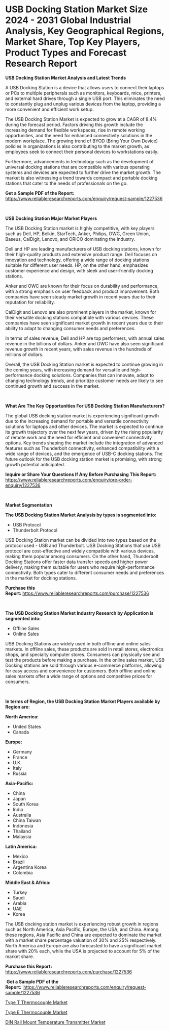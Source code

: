 <p><h1>USB Docking Station Market Size 2024 - 2031 Global Industrial Analysis, Key Geographical Regions, Market Share, Top Key Players, Product Types and Forecast Research Report</h1></p><p><strong>USB Docking Station Market Analysis and Latest Trends</strong></p>
<p><p>A USB Docking Station is a device that allows users to connect their laptops or PCs to multiple peripherals such as monitors, keyboards, mice, printers, and external hard drives through a single USB port. This eliminates the need to constantly plug and unplug various devices from the laptop, providing a more convenient and efficient work setup.</p><p>The USB Docking Station Market is expected to grow at a CAGR of 8.4% during the forecast period. Factors driving this growth include the increasing demand for flexible workspaces, rise in remote working opportunities, and the need for enhanced connectivity solutions in the modern workplace. The growing trend of BYOD (Bring Your Own Device) policies in organizations is also contributing to the market growth, as employees seek to connect their personal devices to workstations easily.</p><p>Furthermore, advancements in technology such as the development of universal docking stations that are compatible with various operating systems and devices are expected to further drive the market growth. The market is also witnessing a trend towards compact and portable docking stations that cater to the needs of professionals on the go.</p></p>
<p><strong>Get a Sample PDF of the Report:&nbsp;</strong> <a href="https://www.reliableresearchreports.com/enquiry/request-sample/1227536">https://www.reliableresearchreports.com/enquiry/request-sample/1227536</a></p>
<p>&nbsp;</p>
<p><strong>USB Docking Station Major Market Players</strong></p>
<p><p>The USB Docking Station market is highly competitive, with key players such as Dell, HP, Belkin, StarTech, Anker, Philips, OWC, Green Union, Baseus, CalDigit, Lenovo, and ORICO dominating the industry. </p><p>Dell and HP are leading manufacturers of USB docking stations, known for their high-quality products and extensive product range. Dell focuses on innovation and technology, offering a wide range of docking stations suitable for different user needs. HP, on the other hand, emphasizes customer experience and design, with sleek and user-friendly docking stations.</p><p>Anker and OWC are known for their focus on durability and performance, with a strong emphasis on user feedback and product improvement. Both companies have seen steady market growth in recent years due to their reputation for reliability.</p><p>CalDigit and Lenovo are also prominent players in the market, known for their versatile docking stations compatible with various devices. These companies have seen significant market growth in recent years due to their ability to adapt to changing consumer needs and preferences.</p><p>In terms of sales revenue, Dell and HP are top performers, with annual sales revenue in the billions of dollars. Anker and OWC have also seen significant revenue growth in recent years, with sales revenue in the hundreds of millions of dollars.</p><p>Overall, the USB Docking Station market is expected to continue growing in the coming years, with increasing demand for versatile and high-performance docking solutions. Companies that can innovate, adapt to changing technology trends, and prioritize customer needs are likely to see continued growth and success in the market.</p></p>
<p>&nbsp;</p>
<p><strong>What Are The Key Opportunities For USB Docking Station Manufacturers?</strong></p>
<p><p>The global USB docking station market is experiencing significant growth due to the increasing demand for portable and versatile connectivity solutions for laptops and other devices. The market is expected to continue its growth trajectory over the next few years, driven by the rising popularity of remote work and the need for efficient and convenient connectivity options. Key trends shaping the market include the integration of advanced features such as Thunderbolt connectivity, enhanced compatibility with a wide range of devices, and the emergence of USB-C docking stations. The future outlook for the USB docking station market is promising, with strong growth potential anticipated.</p></p>
<p><strong>Inquire or Share Your Questions If Any Before Purchasing This Report:</strong> <a href="https://www.reliableresearchreports.com/enquiry/pre-order-enquiry/1227536">https://www.reliableresearchreports.com/enquiry/pre-order-enquiry/1227536</a></p>
<p>&nbsp;</p>
<p><strong>Market Segmentation</strong></p>
<p><strong>The USB Docking Station Market Analysis by types is segmented into:</strong></p>
<p><ul><li>USB Protocol</li><li>Thunderbolt Protocol</li></ul></p>
<p><p>USB Docking Station market can be divided into two types based on the protocol used - USB and Thunderbolt. USB Docking Stations that use USB protocol are cost-effective and widely compatible with various devices, making them popular among consumers. On the other hand, Thunderbolt Docking Stations offer faster data transfer speeds and higher power delivery, making them suitable for users who require high-performance connectivity. Both types cater to different consumer needs and preferences in the market for docking stations.</p></p>
<p><strong>Purchase this Report:&nbsp;</strong><a href="https://www.reliableresearchreports.com/purchase/1227536">https://www.reliableresearchreports.com/purchase/1227536</a></p>
<p>&nbsp;</p>
<p><strong>The USB Docking Station Market Industry Research by Application is segmented into:</strong></p>
<p><ul><li>Offline Sales</li><li>Online Sales</li></ul></p>
<p><p>USB Docking Stations are widely used in both offline and online sales markets. In offline sales, these products are sold in retail stores, electronics shops, and specialty computer stores. Consumers can physically see and test the products before making a purchase. In the online sales market, USB Docking stations are sold through various e-commerce platforms, allowing for easy access and convenience for customers. Both offline and online sales markets offer a wide range of options and competitive prices for consumers.</p></p>
<p>&nbsp;</p>
<p><strong>In terms of Region, the USB Docking Station Market Players available by Region are:</strong></p>
<p>
    <p> <strong> North America: </strong>
        <ul>
            <li>United States</li>
            <li>Canada</li>
        </ul>
        </p> 
    <p> <strong> Europe: </strong>
        <ul>
            <li>Germany</li>
            <li>France</li>
            <li>U.K.</li>
            <li>Italy</li>
            <li>Russia</li>
        </ul>
        </p> 
    <p> <strong> Asia-Pacific: </strong>
        <ul>
            <li>China</li>
            <li>Japan</li>
            <li>South Korea</li>
            <li>India</li>
            <li>Australia</li>
            <li>China Taiwan</li>
            <li>Indonesia</li>
            <li>Thailand</li>
            <li>Malaysia</li>
        </ul>
        </p> 
    <p> <strong> Latin America: </strong>
        <ul>
            <li>Mexico</li>
            <li>Brazil</li>
            <li>Argentina Korea</li>
            <li>Colombia</li>
        </ul>
        </p> 
    <p> <strong> Middle East & Africa: </strong>
        <ul>
            <li>Turkey</li>
            <li>Saudi</li>
            <li>Arabia</li>
            <li>UAE</li>
            <li>Korea</li>
        </ul>
    </p>
    </p>
<p><p>The USB docking station market is experiencing robust growth in regions such as North America, Asia Pacific, Europe, the USA, and China. Among these regions, Asia Pacific and China are expected to dominate the market with a market share percentage valuation of 30% and 25% respectively. North America and Europe are also forecasted to have a significant market share with 20% each, while the USA is projected to account for 5% of the market share.</p></p>
<p><strong>Purchase this Report: </strong><a href="https://www.reliableresearchreports.com/purchase/1227536">https://www.reliableresearchreports.com/purchase/1227536</a></p>
<p>&nbsp;<strong>Get a Sample PDF of the Report:&nbsp;&nbsp;</strong><a href="https://www.reliableresearchreports.com/enquiry/request-sample/1227536">https://www.reliableresearchreports.com/enquiry/request-sample/1227536</a></p>
<p><strong></strong></p>
<p><p><a href="https://github.com/elizabethdagraca/Market-Research-Report-List-2/blob/main/type-t-thermocouple-market.md">Type T Thermocouple Market</a></p><p><a href="https://github.com/santosh758595/Market-Research-Report-List-3/blob/main/type-e-thermocouple-market.md">Type E Thermocouple Market</a></p><p><a href="https://github.com/zjyglelu/Market-Research-Report-List-2/blob/main/din-rail-mount-temperature-transmitter-market.md">DIN Rail Mount Temperature Transmitter Market</a></p></p>